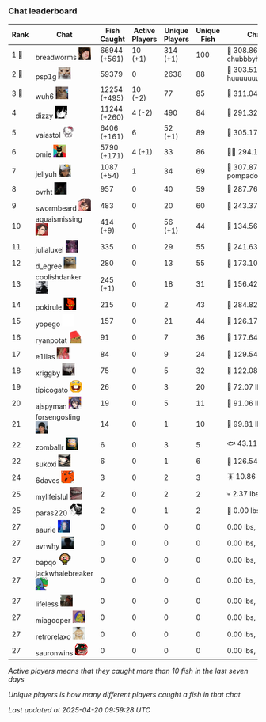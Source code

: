 ### Chat leaderboard
| Rank | Chat | Fish Caught | Active Players | Unique Players | Unique Fish | Channel Record 🎊 |
|------|------|-------------|----------------|----------------|-------------|-------------------|
| 1 🥇  | breadworms ![breadworms](https://raw.githubusercontent.com/blableblup/gofish/main/images/players/breadworms.png) | 66944 (+561) | 10 (+1) | 314 (+1) | 100 | 🦑 308.86 lbs, chubbbyhamster |
| 2 🥈  | psp1g ![psp1g](https://raw.githubusercontent.com/blableblup/gofish/main/images/players/psp1g.png) | 59379 | 0 | 2638 | 88 | 🐳 303.51 lbs, huuuuuuuuuuuuuuuuuuuuuurz |
| 3 🥉  | wuh6 ![wuh6](https://raw.githubusercontent.com/blableblup/gofish/main/images/players/wuh6.png) | 12254 (+495) | 10 (-2) | 77 | 85 | 🦑 311.04 lbs, eeziiii |
| 4  | dizzy ![dizzy](https://raw.githubusercontent.com/blableblup/gofish/main/images/players/dizzy.png) | 11244 (+260) | 4 (-2) | 490 | 84 | 🐳 291.32 lbs, buhl00n |
| 5  | vaiastol ![vaiastol](https://raw.githubusercontent.com/blableblup/gofish/main/images/players/vaiastol.png) | 6406 (+161) | 6 | 52 (+1) | 89 | 🦑 305.17 lbs, vaiastol |
| 6  | omie ![omie](https://raw.githubusercontent.com/blableblup/gofish/main/images/players/omie.png) | 5790 (+171) | 4 (+1) | 33 | 86 | 🐻‍❄ 294.19 lbs, mangos4u |
| 7  | jellyuh ![jellyuh](https://raw.githubusercontent.com/blableblup/gofish/main/images/players/jellyuh.png) | 1087 (+54) | 1 | 34 | 69 | 🦑 307.87 lbs, pompadourdelinquent |
| 8  | ovrht ![ovrht](https://raw.githubusercontent.com/blableblup/gofish/main/images/players/ovrht.png) | 957 | 0 | 40 | 59 | 🐳 287.76 lbs, ovrht |
| 9  | swormbeard ![swormbeard](https://raw.githubusercontent.com/blableblup/gofish/main/images/players/swormbeard.png) | 483 | 0 | 20 | 60 | 🦑 243.37 lbs, kishma9 |
| 10  | aquaismissing ![aquaismissing](https://raw.githubusercontent.com/blableblup/gofish/main/images/players/aquaismissing.png) | 414 (+9) | 0 | 56 (+1) | 44 | 🐋 134.56 lbs, likedom_ |
| 11  | julialuxel ![julialuxel](https://raw.githubusercontent.com/blableblup/gofish/main/images/players/julialuxel.png) | 335 | 0 | 29 | 55 | 🦕 241.63 lbs, toastyso |
| 12  | d_egree ![d_egree](https://raw.githubusercontent.com/blableblup/gofish/main/images/players/d_egree.png) | 280 | 0 | 13 | 55 | 🐉 173.10 lbs, benni900 |
| 13  | coolishdanker ![coolishdanker](https://raw.githubusercontent.com/blableblup/gofish/main/images/players/coolishdanker.png) | 245 (+1) | 0 | 18 | 31 | 🐍 156.42 lbs, jaial |
| 14  | pokirule ![pokirule](https://raw.githubusercontent.com/blableblup/gofish/main/images/players/pokirule.png) | 215 | 0 | 2 | 43 | 🦑 284.82 lbs, osnyisdead |
| 15  | yopego ![yopego](https://raw.githubusercontent.com/blableblup/gofish/main/images/players/yopego.png) | 157 | 0 | 21 | 44 | 🐋 126.17 lbs, grumpo_ |
| 16  | ryanpotat ![ryanpotat](https://raw.githubusercontent.com/blableblup/gofish/main/images/players/ryanpotat.png) | 91 | 0 | 7 | 36 | 🦕 177.64 lbs, lolspers |
| 17  | e1llas ![e1llas](https://raw.githubusercontent.com/blableblup/gofish/main/images/players/e1llas.png) | 84 | 0 | 9 | 24 | 🐋 129.54 lbs, e1llas |
| 18  | xriggby ![xriggby](https://raw.githubusercontent.com/blableblup/gofish/main/images/players/xriggby.png) | 75 | 0 | 5 | 32 | 🐋 122.08 lbs, tipicogato |
| 19  | tipicogato ![tipicogato](https://raw.githubusercontent.com/blableblup/gofish/main/images/players/tipicogato.png) | 26 | 0 | 3 | 20 | 🐍 72.07 lbs, iapaja |
| 20  | ajspyman ![ajspyman](https://raw.githubusercontent.com/blableblup/gofish/main/images/players/ajspyman.png) | 19 | 0 | 5 | 11 | 🐬 91.06 lbs, respirate_ |
| 21  | forsengosling ![forsengosling](https://raw.githubusercontent.com/blableblup/gofish/main/images/players/forsengosling.png) | 14 | 0 | 1 | 10 | 🐢 99.81 lbs, forsengosling |
| 22  | zomballr ![zomballr](https://raw.githubusercontent.com/blableblup/gofish/main/images/players/zomballr.png) | 6 | 0 | 3 | 5 | 🐟 43.11 lbs, ryanpotat |
| 22  | sukoxi ![sukoxi](https://raw.githubusercontent.com/blableblup/gofish/main/images/players/sukoxi.png) | 6 | 0 | 1 | 6 | 🐋 126.54 lbs, sukoxi |
| 24  | 6daves ![6daves](https://raw.githubusercontent.com/blableblup/gofish/main/images/players/6daves.png) | 3 | 0 | 2 | 3 | 🪳 10.86 lbs, 6daves |
| 25  | mylifeislul ![mylifeislul](https://raw.githubusercontent.com/blableblup/gofish/main/images/players/mylifeislul.png) | 2 | 0 | 2 | 2 | 💀 2.37 lbs, mylifeislul |
| 25  | paras220 ![paras220](https://raw.githubusercontent.com/blableblup/gofish/main/images/players/paras220.png) | 2 | 0 | 1 | 2 | 🎰 0.00 lbs, paras220 |
| 27  | aaurie ![aaurie](https://raw.githubusercontent.com/blableblup/gofish/main/images/players/aaurie.png) | 0 | 0 | 0 | 0 |  0.00 lbs,  |
| 27  | avrwhy ![avrwhy](https://raw.githubusercontent.com/blableblup/gofish/main/images/players/avrwhy.png) | 0 | 0 | 0 | 0 |  0.00 lbs,  |
| 27  | bapqo ![bapqo](https://raw.githubusercontent.com/blableblup/gofish/main/images/players/bapqo.png) | 0 | 0 | 0 | 0 |  0.00 lbs,  |
| 27  | jackwhalebreaker ![jackwhalebreaker](https://raw.githubusercontent.com/blableblup/gofish/main/images/players/jackwhalebreaker.png) | 0 | 0 | 0 | 0 |  0.00 lbs,  |
| 27  | lifeless ![lifeless](https://raw.githubusercontent.com/blableblup/gofish/main/images/players/lifeless.png) | 0 | 0 | 0 | 0 |  0.00 lbs,  |
| 27  | miagooper ![miagooper](https://raw.githubusercontent.com/blableblup/gofish/main/images/players/miagooper.png) | 0 | 0 | 0 | 0 |  0.00 lbs,  |
| 27  | retrorelaxo ![retrorelaxo](https://raw.githubusercontent.com/blableblup/gofish/main/images/players/retrorelaxo.png) | 0 | 0 | 0 | 0 |  0.00 lbs,  |
| 27  | sauronwins ![sauronwins](https://raw.githubusercontent.com/blableblup/gofish/main/images/players/sauronwins.png) | 0 | 0 | 0 | 0 |  0.00 lbs,  |

_Active players means that they caught more than 10 fish in the last seven days_

_Unique players is how many different players caught a fish in that chat_

_Last updated at 2025-04-20 09:59:28 UTC_